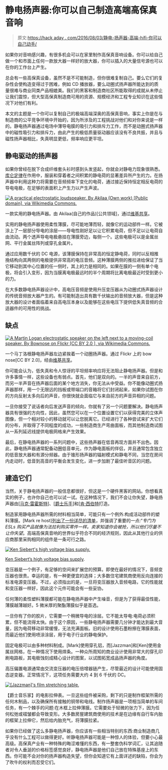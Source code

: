 # 静电扬声器:你可以自己制造高端高保真音响

> 原文:[https://hack aday . com/2016/08/03/静电-扬声器-高端-hifi-你可以自己动手/](https://hackaday.com/2016/08/03/electrostatic-loudspeakers-high-end-hifi-you-can-build-yourself/)

如果你对音响感兴趣，有很多机会可以在家里制作高保真音响设备。你可以给自己做一个和市面上任何一款放大器一样好的放大器，你可以插入的大量信号源也可以在你的工作台上产生。

总会有一些高保真设备，虽然不是不可能制造，但你很难复制自己。要么它们的复杂性会使构造变得过于困难，例如 CD 播放器，要么动圈式扬声器所能达到的质量很难与商业同类产品相媲美。我们的黑客和制造商社区所能取得的成就从未停止让我们震惊，但大型高保真制造商可用的资源、规模经济和工程专业知识在这些情况下对他们有利。

本文的主题是一个你可以复制自己的极端高端深奥的高保真音响，事实上你是在与制造商的公平竞争环境中开始的，因为所涉及的工程挑战对他们和对你来说是一样的。静电扬声器通过电场中薄导电膜的吸引力和排斥力工作，而不是动圈式扬声器中的磁性吸引力和排斥力，由此产生的极低质量驱动器应该没有不良共振，并且与磁性扬声器相比，失真明显更低，频率响应更平坦。

## 静电驱动的扬声器

如果你曾经在脱下合成纤维套头衫时感到头发竖起，你就会对静电力现象很熟悉。[库仑定律](https://en.wikipedia.org/wiki/Coulomb%27s_law)在作用中，服装和穿着者之间积累的静电荷的显著差异所产生的力。在扬声器中利用这种力将需要在音频频率下变化的电荷，通过接近保持恒定相反电荷的导电电极，在足够的表面积上产生力以产生声波。

[![A practical electrostatic loudspeaker. By Akilaa (Own work) [Public domain], via Wikimedia Commons.](../Images/369c57be9da1ffa0d655fa4b606425fa.png)](https://hackaday.com/wp-content/uploads/2016/08/800px-electrostatic_loudspeaker-svg.png) 

一款实用的静电扬声器。由 Akilaa(自己的作品)[公共领域]，通过[维基共享](https://commons.wikimedia.org/wiki/File:Electrostatic_loudspeaker.svg)。

实用的静电扬声器使用柔性薄膜，尽可能地薄而轻，就像它的运动部件一样。它被涂上了一层部分导电的涂层——导电性刚好足以让它积累电荷，但不足以让电荷自由流动。两个透声导电电极悬挂在薄膜旁边，每侧一个。这些电极可以是金属丝网、平行金属丝阵列或穿孔金属片。

通过应用数千伏的 DC 电源，该薄膜保持在非常高的恒定静电荷，同时以反相推挽结构向其两侧的电极提供非常高的电压音频。这种薄膜两侧的推拉进给保证了当它移动到其中心位置的任一侧时，其上的力是相同的。如果在膜的一侧有单个电极，将会引入变形，因为当膜离电极最远时的半个周期将比离电极最近时受到更小的力。

在大多数静电扬声器设计中，高电压音频是使用升压变压器从为动圈式扬声器设计的传统音频放大器产生的。有可能制造出具有数千伏输出的音频放大器，但是这种放大器的设计者面临着来自高电压本身以及能够在这些电压下提供低失真音频的合适器件的可用性的挑战。

## 缺点

[![A Martin Logan electrostatic speaker on the left next to a moving-coil speaker. By Bownose on Flickr [CC BY 2.0 ], via Wikimedia Commons.](../Images/064d9bce0d68fb615ee074b0c5cf0572.png)](https://hackaday.com/wp-content/uploads/2016/08/atc_and_martinlogan_speakers.jpg) 

一个马丁洛根静电扬声器左边紧挨着一个动圈扬声器。通过 Flickr 上的 bow nose[CC BY 2.0]，经由[维基共享](https://commons.wikimedia.org/wiki/File:ATC_and_MartinLogan_speakers.jpg)。

你可能会认为，低失真和令人惊讶的平坦频率响应将无法阻止静电扬声器。但是和许多事情一样，这些设备也有弱点。首先，他们是双向的。一半的声音来自前方，而另一半声音在扬声器后面的某个地方消失，你无法从中受益。你不能像动圈式扬声器那样，用一个无限远的挡板或带端口的音箱将它们封闭起来，如果你试图在你的方向反射太多向后的声音，你很快就会面临它与来自前方的声音异相的问题。

一旦你接受了说话者向后发送声音的倾向，你就有了另一个问题要解决。静电扬声器具有很强的方向性，因此，虽然您可以在一个位置设置它们以获得完美的立体声图像，但一个相对较小的移动就可以让您脱离它。已经进行了各种尝试来扩大它们的分布，并取得了不同程度的成功，一些制造商生产弯曲面板，而其他制造商试图从一系列延迟线提供电极网格来产生效果。

最后，在静电扬声器的一系列问题中，这些扬声器在低音再现方面并不出色。因此，静电扬声器通常配备动圈低音单元，作为静电面板的伴侣，并且通常包含独立的低音放大器和有源分频器。由于锥形扬声器的辐射模式和静电不同，当您在房间内走动时，低音到高音的平衡会发生变化，进一步加剧了最佳听音区的问题。

## 建造它们

当然，关于静电扬声器的一般信息都很好，但这是一个硬件黑客的网站。你想看真实的例子，也许你自己也可以试一试。在这种情况下，我们不会让你失望，静电扬声器由[[马克·雷霍斯特](http://mark.rehorst.com/ESLs/ESL_materials.html)]、[[爵士乐手](http://jazzman-esl-page.blogspot.co.uk/)]和[[肯·西伯特](http://kenseibert.com/www/kenseibert/esl/diaphragm.asp)打造。

制造家用静电扬声器所需的材料相当简单，可能只有一个例外:构成活动部件的塑料薄膜。[Mark re host][列出了一份详尽的清单](http://mark.rehorst.com/ESLs/ESL_materials.html)，并强调了重要的一点:“*专门为 ESLs 购买产品就像为法拉利购买零件一样。卖家知道你会被抢，所以他们尽量不让你失望*。高端高保真音响的世界似乎符合不同的经济规则，因此从其他行业的供应商那里采购相同的组件是一条可行之路。

[![Ken Siebert's high voltage bias supply.](../Images/6575217c40c2e4e68e57f83b9b436476.png)](https://hackaday.com/wp-content/uploads/2016/08/ken-siebert-hv-supply.png)

[Ken Siebert’s high voltage bias supply](http://kenseibert.com/www/kenseibert/esl/eslhvsupply.asp).

变压器是一个例子，有足够的空间来扩展您的预算。即使在最好的情况下，音频变压器也很贵。幸运的是，有一种更便宜的选择；大多数住宅建筑商使用反向连接的标准电源变压器。不过，必须指出的是，一旦将变压器放入音频电路，它的性能就和变压器一样好，因此这个元件可能会有一些妥协。

任何薄的柔性塑料薄膜都可能在静电扬声器中产生噪音，但是为了获得最佳性能，薄膜越薄越好。5 微米厚的聚酯薄膜似乎是首选。

一旦你有了你的胶片，它需要一个稍微导电的涂层。它不能太导电:电荷必须积累，但不能流得太快。由于这个原因，一些静电扬声器需要几分钟才能达到最大音量，因为电荷移动非常缓慢，无法充满面板。旧的设计使用石墨粉擦在薄膜表面，而最近他们使用喷涂涂层，用于电子行业的静电保护。

固定电极可以由多种材料制成。[Mark]使用穿孔铝，而[Jazzman]和[Ken]使用金属丝网格，在一种情况下使用焊条。一种众所周知的商业设计使用非常大的穿孔印刷电路板，其电极蚀刻成精心设计的图案，以试图拓宽成品扬声器的角度。

高压偏置电源通常由交流变压器的电压倍增器链产生，尽管最近的设计可能使用固态逆变器。正常情况下，这项任务需要大约 4 到 6 千伏的 DC。

[![[Jazzman]'s film stretching table.](../Images/8a56566b368af411df5cd97df271d1c9.png)](https://hackaday.com/wp-content/uploads/2016/08/jazzman-film-stretching.jpg) 

【爵士音乐家】的电影拉伸表。一旦这些组件被采购，剩下的只是制作框架所需的任何木制品，以及确保所有接触的铜带和电线。制作扬声器是一项相当简单的车间任务，有一个棘手的问题:在木框上拉伸薄膜。它需要处于轻微的张力下，因为任何松弛或褶皱都会导致变形。大多数房屋建筑商使用的技术是在边缘有自行车内胎的框架上拉伸它，然后给内胎充气，将薄膜拉紧。

如果你已经做了这么多静电扬声器，你应该有一些相当特别的东西:商业制造商几乎没有什么工程可以做得更好。听静电扬声器可能是一种惊人的体验，但要小心最高级。高保真产业有一种特殊的晦涩难懂的东西，有一整套伪科学词汇，让其追随者对令人垂涎的价格标签感觉良好，静电扬声器是他们自己放在特殊基座上的东西。你可能不会对你的扬声器构造失望，但你会知道它有上面详述的缺陷，你会为了吹牛的权利而忍受它们。
